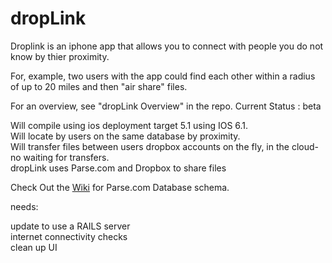 dropLink
========

Droplink is an iphone app that allows you to connect with people you do not know by thier proximity.


For, example, two users with the app could find each other within a radius of up to 20 miles and then  "air share" files.

For an overview, see "dropLink Overview" in the repo.
Current Status : beta

Will compile using ios deployment target 5.1 using IOS 6.1.  
Will locate by users on the same database by proximity.  
Will transfer files between users dropbox accounts on the fly, in the cloud- no waiting for transfers.  
dropLink uses Parse.com and Dropbox to share files  

Check Out the [Wiki](https://github.com/uberdave/dropLink/wiki) for Parse.com Database schema.



needs:  
 
 
update to use a RAILS server  
internet connectivity checks  
clean up UI







